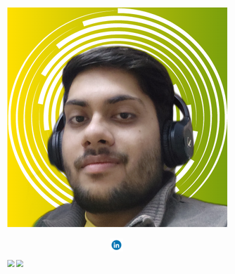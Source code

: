 # [![Nitin Sharma](https://github.com/Nitin-Sharma-coder/Nitin-Sharma-coder/blob/main/pic.png)]('')
<p align='center'>
  <a href="https://www.linkedin.com/in/nitin-sharma-b43136202/"><img height="30" src="https://github.com/Nitin-Sharma-coder/Nitin-Sharma-coder/blob/main/pic3.gif"></a>&nbsp;&nbsp;</p>
<img align="center" src="https://github-readme-stats.vercel.app/api/top-langs/?username=Nitin-Sharma-coder&theme=dark&show_icons=true" />

<img align="center" src="https://github-readme-stats.vercel.app/api/?username=Nitin-Sharma-coder&theme=dark&show_icons=true&layout=default" />

<!-- <img align="center" src="https://github-readme-stats.vercel.app/api/wakatime?username=Nitin-Sharma-coder" /> -->

